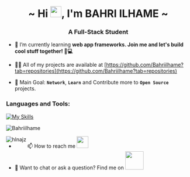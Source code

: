 <h1 align="center">~ Hi <img src="https://raw.githubusercontent.com/MartinHeinz/MartinHeinz/master/wave.gif" width="30px" style="color:'blue'" height="30px">, I'm BAHRI ILHAME ~</h1>
<h3 align="center" style="color:'blue'">A Full-Stack Student</h3>

- 🌱 I’m currently learning **web app frameworks. Join me and let's build cool stuff together! 🚀💻**

- 👨‍💻 All of my projects are available at [https://github.com/Bahriilhame?tab=repositories](https://github.com/Bahriilhame?tab=repositories)

- 🥅 Main Goal: **`Network`**, **`Learn`** and Contribute more to **`Open Source`** projects.

<h3 align="left">Languages and Tools:</h3>

[![My Skills](https://skillicons.dev/icons?i=github,git,html,css,js,react,tailwind,bootstrap,vite,nodejs,mongodb,py,php,laravel,mysql,figma,vscode,ps,ai,blender,autocad=12)](https://skillicons.dev)

<p><img align="center" src="https://github-readme-streak-stats.herokuapp.com/?user=Bahriilhame&" alt="Bahriilhame" /></p>
<p><img align="left" src="https://github-readme-stats.vercel.app/api/top-langs?username=hlnajz&show_icons=true&locale=en&layout=compact" alt="hlnajz" /></p>


- 📫 How to reach me <a href="https://www.linkedin.com/in/ilhame-bahri-8242761b7/" alt="linkedin"><img height="32" width="32" src="https://encrypted-tbn0.gstatic.com/images?q=tbn:ANd9GcRmgV3rvl_AvDgG9o7p9b_b1sb1ZVChFrvuNQ&usqp=CAU"/></a>
- 🥴 Want to chat or ask a question? Find me on <a href="https://discord.com/users/bahriiiilhame" alt="discord"><img height="50" width="50" src="https://static.vecteezy.com/system/resources/previews/018/930/718/original/discord-logo-discord-icon-transparent-free-png.png" /></a>
